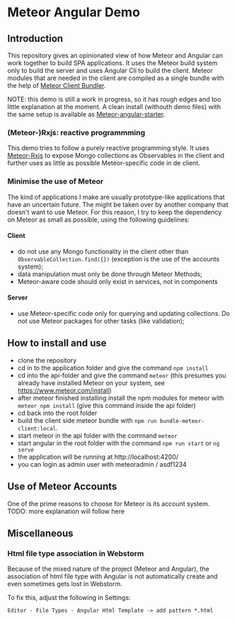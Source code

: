 # Meteor Angular Demo

## Introduction
This repository gives an opinionated view of how Meteor and Angular can work together to build SPA applications. 
It uses the Meteor build system only to build the server and uses Angular Cli to build the client.
Meteor modules that are needed in the client are compiled as a single bundle 
with the help of [Meteor Client Bundler](https://github.com/Urigo/meteor-client-bundler).

NOTE: this demo is still a work in progress, so it has rough edges and too little explanation at the moment.
A clean install (withouth demo files) with the same setup is available as [Meteor-angular-starter](https://github.com/JanvanCasteren/meteor-angular-starter).

### (Meteor-)Rxjs: reactive programmming
This demo tries to follow a purely reactive programming style. It uses [Meteor-Rxjs](https://github.com/Urigo/meteor-rxjs) to expose
Mongo collections as Observables in the client and further uses as little as possible Meteor-specific code in de client. 

### Minimise the use of Meteor
The kind of applications I make are usually prototype-like applications that have an uncertain future. 
The might be taken over by another company that doesn't want to use Meteor. For this reason, I try to keep the 
dependency on Meteor as small as possible, using the following guidelines:

#### Client
- do not use any Mongo functionality in the client other than ```ObservableCollection.find({})``` (exception is the use of the accounts system);
- data manipulation must only be done through Meteor Methods;
- Meteor-aware code should only exist in services, not in components

#### Server
- use Meteor-specific code only for querying and updating collections. Do not use Meteor packages for other tasks (like validation);

## How to install and use
- clone the repository
- cd in to the application folder and give the command ```npm install```
- cd into the api-folder and give the command ```meteor``` (this presumes you already have installed Meteor on your system, see https://www.meteor.com/install)
- after meteor finished installing install the npm modules for meteor with ```meteor npm install``` (give this command inside the api folder)
- cd back into the root folder
- build the client side meteor bundle with ```npm run bundle-meteor-client:local```.
- start meteor in the api folder with the command ```meteor```
- start angular in the root folder with the command ```npm run start``` or ```ng serve```
- the application will be running at http://localhost:4200/
- you can login as admin user with meteoradmin / asdf1234


## Use of Meteor Accounts

One of the prime reasons to choose for Meteor is its account system. 
TODO: more explanation will follow here



## Miscellaneous

### Html file type association in Webstorm
Because of the mixed nature of the project (Meteor and Angular), the association of html file type with Angular is not 
automatically create and even sometimes gets lost in Webstorm.

To fix this, adjust the following in Settings:

    Editor - File Types - Angular Html Template -> add pattern *.html
